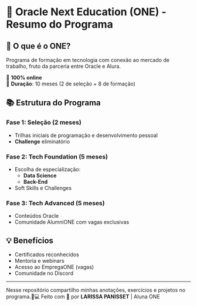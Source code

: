 # 🚀 Oracle Next Education (ONE) - Resumo do Programa


## 📌 O que é o ONE?
Programa de formação em tecnologia com conexão ao mercado de trabalho, fruto da parceria entre Oracle e Alura.

🔹 **100% online**  
🔹 **Duração**: 10 meses (2 de seleção + 8 de formação)  

## 📚 Estrutura do Programa

### Fase 1: Seleção (2 meses)
- Trilhas iniciais de programação e desenvolvimento pessoal
- **Challenge** eliminatório

### Fase 2: Tech Foundation (5 meses)
- Escolha de especialização:  
  - **Data Science**  
  - **Back-End**   
- Soft Skills e Challenges

### Fase 3: Tech Advanced (5 meses)
- Conteúdos Oracle  
- Comunidade AlumniONE com vagas exclusivas  

## 💡 Benefícios
- Certificados reconhecidos  
- Mentoria e webinars  
- Acesso ao EmpregaONE (vagas)  
- Comunidade no Discord  
---
Nesse repositório compartilho minhas anotações, exercícios e projetos no programa.🚀💻
Feito com 💙 por **LARISSA PANISSET** | Aluna ONE  
